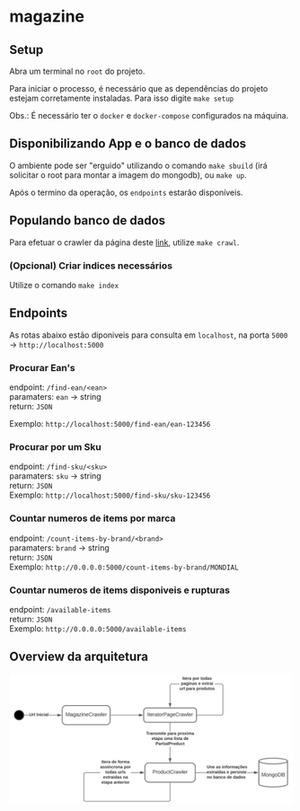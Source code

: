 # magazine

## Setup

Abra um terminal no `root` do projeto.

Para iniciar  o processo, é necessário que as dependências do projeto estejam corretamente instaladas. Para isso
digite `make setup`

Obs.: É necessário ter o `docker` e `docker-compose` configurados na máquina.

## Disponibilizando App e o banco de dados

O ambiente pode ser "erguido" utilizando o comando `make sbuild` (irá solicitar o root para montar a imagem do mongodb),
ou `make up`. 

Após o termino da operação, os `endpoints` estarão disponíveis.

## Populando banco de dados

Para efetuar o crawler da página deste [link](https://www.magazineluiza.com.br/aquecedor-eletrico/ar-e-ventilacao/s/ar/arae/brand---mondial), 
utilize `make crawl`.

### (Opcional) Criar indices necessários

Utilize o comando `make index`

## Endpoints
As rotas abaixo estão diponiveis para consulta em `localhost`, na porta `5000` -> `http://localhost:5000`

### Procurar Ean's 
endpoint: `/find-ean/<ean>` <br>
paramaters: `ean` -> string <br>
return: `JSON` <br>

Exemplo: `http://localhost:5000/find-ean/ean-123456`

### Procurar por um Sku 
endpoint: `/find-sku/<sku>`<br>
paramaters: `sku` -> string <br>
return: `JSON` <br>
Exemplo: `http://localhost:5000/find-sku/sku-123456`


### Countar numeros de items por marca
endpoint: `/count-items-by-brand/<brand>` <br>
paramaters: `brand` -> string <br>
return: `JSON` <br>
Exemplo: `http://0.0.0.0:5000/count-items-by-brand/MONDIAL`


### Countar numeros de items disponiveis e rupturas
endpoint: `/available-items` <br>
return: `JSON` <br>
Exemplo: `http://0.0.0.0:5000/available-items` <br>


## Overview da arquitetura

![Crawler](doc/Magazine.svg)
